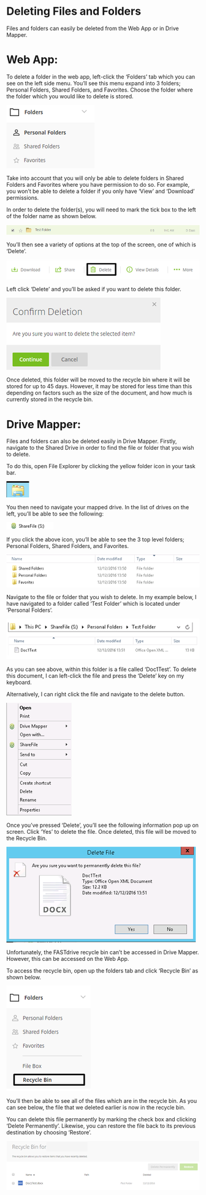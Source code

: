 # Deleting Files and Folders

Files and folders can easily be deleted from the Web App or in Drive Mapper.

# Web App:

To delete a folder in the web app, left-click the ‘Folders’ tab which you can see on the left side menu. You’ll see this menu expand into 3 folders; Personal Folders, Shared Folders, and Favorites. Choose the folder where the folder which you would like to delete is stored.

![Image97](files/Image97.PNG)

Take into account that you will only be able to delete folders in Shared Folders and Favorites where you have permission to do so. For example, you won’t be able to delete a folder if you only have ‘View’ and ‘Download’ permissions.

In order to delete the folder(s), you will need to mark the tick box to the left of the folder name as shown below.

![Image98](files/Image98.PNG)

You’ll then see a variety of options at the top of the screen, one of which is ‘Delete’.

![Image100](files/Image99.PNG)

Left click ‘Delete’ and you’ll be asked if you want to delete this folder.

![Image101](files/Image100.PNG)

Once deleted, this folder will be moved to the recycle bin where it will be stored for up to 45 days. However, it may be stored for less time than this depending on factors such as the size of the document, and how much is currently stored in the recycle bin.

# Drive Mapper:

Files and folders can also be deleted easily in Drive Mapper. Firstly, navigate to the Shared Drive in order to find the file or folder that you wish to delete.

To do this, open File Explorer by clicking the yellow folder icon in your task bar.

![Image102](files/Image101.PNG)

You then need to navigate your mapped drive. In the list of drives on the left, you’ll be able to see the following:

![Image103](files/Image102.PNG)

If you click the above icon, you’ll be able to see the 3 top level folders; Personal Folders, Shared Folders, and Favorites.

![Image104](files/Image103.PNG)

Navigate to the file or folder that you wish to delete. In my example below, I have navigated to a folder called ‘Test Folder’ which is located under ‘Personal Folders’.

![Image105](files/Image104.PNG)

As you can see above, within this folder is a file called ‘Doc1Test’. To delete this document, I can left-click the file and press the ‘Delete’ key on my keyboard.

Alternatively, I can right click the file and navigate to the delete button.

![Image106](files/Image105.PNG)

Once you’ve pressed ‘Delete’, you’ll see the following information pop up on screen. Click ‘Yes’ to delete the file. Once deleted, this file will be moved to the Recycle Bin.

![Image107](files/Image106.PNG)

Unfortunately, the FASTdrive recycle bin can’t be accessed in Drive Mapper. However, this can be accessed on the Web App.

To access the recycle bin, open up the folders tab and click ‘Recycle Bin’ as shown below.

![Image108](files/Image107.PNG)

You’ll then be able to see all of the files which are in the recycle bin. As you can see below, the file that we deleted earlier is now in the recycle bin.

You can delete this file permanently by marking the check box and clicking ‘Delete Permanently’. Likewise, you can restore the file back to its previous destination by choosing ‘Restore’.

![Image109](files/Image108.PNG)
